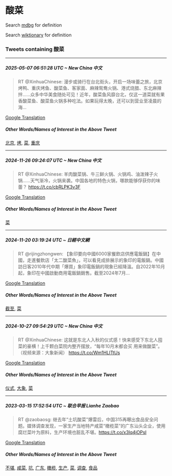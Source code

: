 # 酸菜

Search [mdbg](https://www.mdbg.net/chinese/dictionary?page=worddict&wdrst=0&wdqb=酸菜) for definition

Search [wiktionary](https://en.wiktionary.org/wiki/酸菜) for definition

### Tweets containing 酸菜

___
##### 2025-05-07 06:51:28 UTC ~ New China 中文
> RT @XinhuaChinese: 漫步或骑行在台北街头，开启一场味蕾之旅，北京烤鸭、重庆烤鱼、酸菜鱼、客家面、麻辣鸳鸯火锅、港式烧腊、东北麻辣拌……众多中华美食随处可见！近年，酸菜鱼风靡台北，仅这一道菜就有果香酸菜鱼、酸菜鱼火锅多种吃法。如果玩得太晚，还可以到营业至凌晨的海…

[Google Translation](https://translate.google.com/?hi=en&tab=TT&sl=zh-CN&tl=en&op=translate&text=RT+%40XinhuaChinese%3A+%E6%BC%AB%E6%AD%A5%E6%88%96%E9%AA%91%E8%A1%8C%E5%9C%A8%E5%8F%B0%E5%8C%97%E8%A1%97%E5%A4%B4%EF%BC%8C%E5%BC%80%E5%90%AF%E4%B8%80%E5%9C%BA%E5%91%B3%E8%95%BE%E4%B9%8B%E6%97%85%EF%BC%8C%E5%8C%97%E4%BA%AC%E7%83%A4%E9%B8%AD%E3%80%81%E9%87%8D%E5%BA%86%E7%83%A4%E9%B1%BC%E3%80%81%E9%85%B8%E8%8F%9C%E9%B1%BC%E3%80%81%E5%AE%A2%E5%AE%B6%E9%9D%A2%E3%80%81%E9%BA%BB%E8%BE%A3%E9%B8%B3%E9%B8%AF%E7%81%AB%E9%94%85%E3%80%81%E6%B8%AF%E5%BC%8F%E7%83%A7%E8%85%8A%E3%80%81%E4%B8%9C%E5%8C%97%E9%BA%BB%E8%BE%A3%E6%8B%8C%E2%80%A6%E2%80%A6%E4%BC%97%E5%A4%9A%E4%B8%AD%E5%8D%8E%E7%BE%8E%E9%A3%9F%E9%9A%8F%E5%A4%84%E5%8F%AF%E8%A7%81%EF%BC%81%E8%BF%91%E5%B9%B4%EF%BC%8C%E9%85%B8%E8%8F%9C%E9%B1%BC%E9%A3%8E%E9%9D%A1%E5%8F%B0%E5%8C%97%EF%BC%8C%E4%BB%85%E8%BF%99%E4%B8%80%E9%81%93%E8%8F%9C%E5%B0%B1%E6%9C%89%E6%9E%9C%E9%A6%99%E9%85%B8%E8%8F%9C%E9%B1%BC%E3%80%81%E9%85%B8%E8%8F%9C%E9%B1%BC%E7%81%AB%E9%94%85%E5%A4%9A%E7%A7%8D%E5%90%83%E6%B3%95%E3%80%82%E5%A6%82%E6%9E%9C%E7%8E%A9%E5%BE%97%E5%A4%AA%E6%99%9A%EF%BC%8C%E8%BF%98%E5%8F%AF%E4%BB%A5%E5%88%B0%E8%90%A5%E4%B8%9A%E8%87%B3%E5%87%8C%E6%99%A8%E7%9A%84%E6%B5%B7%E2%80%A6)
##### Other Words/Names of Interest in the Above Tweet
[北京](北京.md), [烤](烤.md), [菜](菜.md), [重庆](重庆.md)
___
##### 2024-11-26 09:24:07 UTC ~ New China 中文
> RT @XinhuaChinese: 羊肉酸菜锅、牛三鲜火锅、火锅鸡、油泼辣子火锅……天气渐冷，火锅来袭。中国各地的特色火锅，哪款能够俘获你的味蕾？ https://t.co/cbRLPK3v3F

[Google Translation](https://translate.google.com/?hi=en&tab=TT&sl=zh-CN&tl=en&op=translate&text=RT+%40XinhuaChinese%3A+%E7%BE%8A%E8%82%89%E9%85%B8%E8%8F%9C%E9%94%85%E3%80%81%E7%89%9B%E4%B8%89%E9%B2%9C%E7%81%AB%E9%94%85%E3%80%81%E7%81%AB%E9%94%85%E9%B8%A1%E3%80%81%E6%B2%B9%E6%B3%BC%E8%BE%A3%E5%AD%90%E7%81%AB%E9%94%85%E2%80%A6%E2%80%A6%E5%A4%A9%E6%B0%94%E6%B8%90%E5%86%B7%EF%BC%8C%E7%81%AB%E9%94%85%E6%9D%A5%E8%A2%AD%E3%80%82%E4%B8%AD%E5%9B%BD%E5%90%84%E5%9C%B0%E7%9A%84%E7%89%B9%E8%89%B2%E7%81%AB%E9%94%85%EF%BC%8C%E5%93%AA%E6%AC%BE%E8%83%BD%E5%A4%9F%E4%BF%98%E8%8E%B7%E4%BD%A0%E7%9A%84%E5%91%B3%E8%95%BE%EF%BC%9F+https%3A%2F%2Ft.co%2FcbRLPK3v3F)
##### Other Words/Names of Interest in the Above Tweet
[菜](菜.md)
___
##### 2024-11-20 03:19:24 UTC ~ 日經中文網
> RT @rijingzhongwen: 【象印要向中國6000家餐飲店供應電飯鍋】在中國，走進餐飲店「太二酸菜魚」，可以看見成排展示的象印的電飯鍋。中國訪日客2010年代中期「爆買」象印電飯鍋的現象已經降溫。自2022年10月起，象印在中國啟動商用電飯鍋銷售。截至2024年7月…

[Google Translation](https://translate.google.com/?hi=en&tab=TT&sl=zh-CN&tl=en&op=translate&text=RT+%40rijingzhongwen%3A+%E3%80%90%E8%B1%A1%E5%8D%B0%E8%A6%81%E5%90%91%E4%B8%AD%E5%9C%8B6000%E5%AE%B6%E9%A4%90%E9%A3%B2%E5%BA%97%E4%BE%9B%E6%87%89%E9%9B%BB%E9%A3%AF%E9%8D%8B%E3%80%91%E5%9C%A8%E4%B8%AD%E5%9C%8B%EF%BC%8C%E8%B5%B0%E9%80%B2%E9%A4%90%E9%A3%B2%E5%BA%97%E3%80%8C%E5%A4%AA%E4%BA%8C%E9%85%B8%E8%8F%9C%E9%AD%9A%E3%80%8D%EF%BC%8C%E5%8F%AF%E4%BB%A5%E7%9C%8B%E8%A6%8B%E6%88%90%E6%8E%92%E5%B1%95%E7%A4%BA%E7%9A%84%E8%B1%A1%E5%8D%B0%E7%9A%84%E9%9B%BB%E9%A3%AF%E9%8D%8B%E3%80%82%E4%B8%AD%E5%9C%8B%E8%A8%AA%E6%97%A5%E5%AE%A22010%E5%B9%B4%E4%BB%A3%E4%B8%AD%E6%9C%9F%E3%80%8C%E7%88%86%E8%B2%B7%E3%80%8D%E8%B1%A1%E5%8D%B0%E9%9B%BB%E9%A3%AF%E9%8D%8B%E7%9A%84%E7%8F%BE%E8%B1%A1%E5%B7%B2%E7%B6%93%E9%99%8D%E6%BA%AB%E3%80%82%E8%87%AA2022%E5%B9%B410%E6%9C%88%E8%B5%B7%EF%BC%8C%E8%B1%A1%E5%8D%B0%E5%9C%A8%E4%B8%AD%E5%9C%8B%E5%95%9F%E5%8B%95%E5%95%86%E7%94%A8%E9%9B%BB%E9%A3%AF%E9%8D%8B%E9%8A%B7%E5%94%AE%E3%80%82%E6%88%AA%E8%87%B32024%E5%B9%B47%E6%9C%88%E2%80%A6)
##### Other Words/Names of Interest in the Above Tweet
[截至](截至.md), [菜](菜.md)
___
##### 2024-10-27 09:54:29 UTC ~ New China 中文
> RT @XinhuaChinese: 这就是东北人入秋的仪式感！快来感受下东北人囤菜的豪横！上千颗白菜院内整齐摆放，“每年10月末都会买 用来做酸菜”。（视频来源：大象新闻） https://t.co/Wm1HLITtUs

[Google Translation](https://translate.google.com/?hi=en&tab=TT&sl=zh-CN&tl=en&op=translate&text=RT+%40XinhuaChinese%3A+%E8%BF%99%E5%B0%B1%E6%98%AF%E4%B8%9C%E5%8C%97%E4%BA%BA%E5%85%A5%E7%A7%8B%E7%9A%84%E4%BB%AA%E5%BC%8F%E6%84%9F%EF%BC%81%E5%BF%AB%E6%9D%A5%E6%84%9F%E5%8F%97%E4%B8%8B%E4%B8%9C%E5%8C%97%E4%BA%BA%E5%9B%A4%E8%8F%9C%E7%9A%84%E8%B1%AA%E6%A8%AA%EF%BC%81%E4%B8%8A%E5%8D%83%E9%A2%97%E7%99%BD%E8%8F%9C%E9%99%A2%E5%86%85%E6%95%B4%E9%BD%90%E6%91%86%E6%94%BE%EF%BC%8C%E2%80%9C%E6%AF%8F%E5%B9%B410%E6%9C%88%E6%9C%AB%E9%83%BD%E4%BC%9A%E4%B9%B0+%E7%94%A8%E6%9D%A5%E5%81%9A%E9%85%B8%E8%8F%9C%E2%80%9D%E3%80%82%EF%BC%88%E8%A7%86%E9%A2%91%E6%9D%A5%E6%BA%90%EF%BC%9A%E5%A4%A7%E8%B1%A1%E6%96%B0%E9%97%BB%EF%BC%89+https%3A%2F%2Ft.co%2FWm1HLITtUs)
##### Other Words/Names of Interest in the Above Tweet
[仪式](仪式.md), [大象](大象.md), [菜](菜.md)
___
##### 2023-03-15 17:52:54 UTC ~ 联合早报 Lianhe Zaobao
> RT @zaobaosg: 继去年“土坑酸菜”爆雷后，中国315再曝出食品安全问题。媒体调查发现，一家生产当地特产咸菜“橄榄菜”的广东汕头企业，使用腐烂菜叶为原料，生产环境也脏乱不堪。https://t.co/x3lq4jOPsI

[Google Translation](https://translate.google.com/?hi=en&tab=TT&sl=zh-CN&tl=en&op=translate&text=RT+%40zaobaosg%3A+%E7%BB%A7%E5%8E%BB%E5%B9%B4%E2%80%9C%E5%9C%9F%E5%9D%91%E9%85%B8%E8%8F%9C%E2%80%9D%E7%88%86%E9%9B%B7%E5%90%8E%EF%BC%8C%E4%B8%AD%E5%9B%BD315%E5%86%8D%E6%9B%9D%E5%87%BA%E9%A3%9F%E5%93%81%E5%AE%89%E5%85%A8%E9%97%AE%E9%A2%98%E3%80%82%E5%AA%92%E4%BD%93%E8%B0%83%E6%9F%A5%E5%8F%91%E7%8E%B0%EF%BC%8C%E4%B8%80%E5%AE%B6%E7%94%9F%E4%BA%A7%E5%BD%93%E5%9C%B0%E7%89%B9%E4%BA%A7%E5%92%B8%E8%8F%9C%E2%80%9C%E6%A9%84%E6%A6%84%E8%8F%9C%E2%80%9D%E7%9A%84%E5%B9%BF%E4%B8%9C%E6%B1%95%E5%A4%B4%E4%BC%81%E4%B8%9A%EF%BC%8C%E4%BD%BF%E7%94%A8%E8%85%90%E7%83%82%E8%8F%9C%E5%8F%B6%E4%B8%BA%E5%8E%9F%E6%96%99%EF%BC%8C%E7%94%9F%E4%BA%A7%E7%8E%AF%E5%A2%83%E4%B9%9F%E8%84%8F%E4%B9%B1%E4%B8%8D%E5%A0%AA%E3%80%82https%3A%2F%2Ft.co%2Fx3lq4jOPsI)
##### Other Words/Names of Interest in the Above Tweet
[不堪](不堪.md), [咸菜](咸菜.md), [坑](坑.md), [广东](广东.md), [橄榄](橄榄.md), [生产](生产.md), [菜](菜.md), [调查](调查.md), [食品](食品.md)
